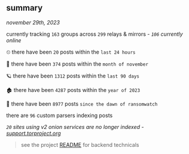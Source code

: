 
## summary
_november 29th, 2023_

currently tracking `163` groups across `299` relays & mirrors - _`106` currently online_

⏲ there have been `20` posts within the `last 24 hours`

🦈 there have been `374` posts within the `month of november`

🪐 there have been `1312` posts within the `last 90 days`

🏚 there have been `4287` posts within the `year of 2023`

🦕 there have been `8977` posts `since the dawn of ransomwatch`

there are `96` custom parsers indexing posts

_`20` sites using v2 onion services are no longer indexed - [support.torproject.org](https://support.torproject.org/onionservices/v2-deprecation/)_

> see the project [README](https://github.com/joshhighet/ransomwatch#ransomwatch--) for backend technicals
